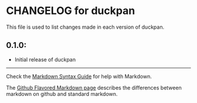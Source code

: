 # CHANGELOG for duckpan

This file is used to list changes made in each version of duckpan.

## 0.1.0:

* Initial release of duckpan

- - -
Check the [Markdown Syntax Guide](http://daringfireball.net/projects/markdown/syntax) for help with Markdown.

The [Github Flavored Markdown page](http://github.github.com/github-flavored-markdown/) describes the differences between markdown on github and standard markdown.
